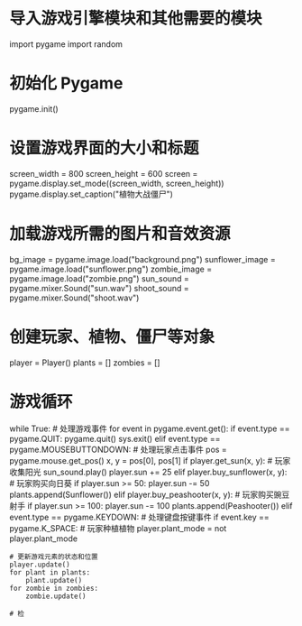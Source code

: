 # 导入游戏引擎模块和其他需要的模块
import pygame
import random

# 初始化 Pygame
pygame.init()

# 设置游戏界面的大小和标题
screen_width = 800
screen_height = 600
screen = pygame.display.set_mode((screen_width, screen_height))
pygame.display.set_caption("植物大战僵尸")

# 加载游戏所需的图片和音效资源
bg_image = pygame.image.load("background.png")
sunflower_image = pygame.image.load("sunflower.png")
zombie_image = pygame.image.load("zombie.png")
sun_sound = pygame.mixer.Sound("sun.wav")
shoot_sound = pygame.mixer.Sound("shoot.wav")

# 创建玩家、植物、僵尸等对象
player = Player()
plants = []
zombies = []
# 游戏循环
while True:
    # 处理游戏事件
    for event in pygame.event.get():
        if event.type == pygame.QUIT:
            pygame.quit()
            sys.exit()
        elif event.type == pygame.MOUSEBUTTONDOWN:
            # 处理玩家点击事件
            pos = pygame.mouse.get_pos()
            x, y = pos[0], pos[1]
            if player.get_sun(x, y):
                # 玩家收集阳光
                sun_sound.play()
                player.sun += 25
            elif player.buy_sunflower(x, y):
                # 玩家购买向日葵
                if player.sun >= 50:
                    player.sun -= 50
                    plants.append(Sunflower())
            elif player.buy_peashooter(x, y):
                # 玩家购买豌豆射手
                if player.sun >= 100:
                    player.sun -= 100
                    plants.append(Peashooter())
        elif event.type == pygame.KEYDOWN:
            # 处理键盘按键事件
            if event.key == pygame.K_SPACE:
                # 玩家种植植物
                player.plant_mode = not player.plant_mode

    # 更新游戏元素的状态和位置
    player.update()
    for plant in plants:
        plant.update()
    for zombie in zombies:
        zombie.update()

    # 检
